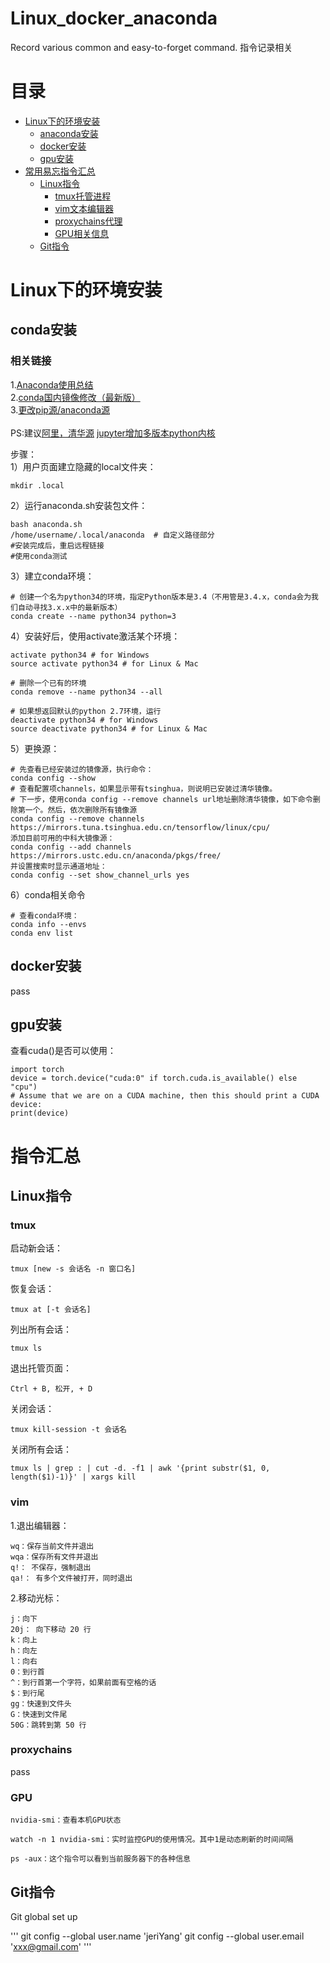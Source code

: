 # Linux_docker_anaconda
Record various common and easy-to-forget command. 指令记录相关

# 目录
- [Linux下的环境安装](#Linux下的环境安装)
	- [anaconda安装](#conda安装)
	- [docker安装](#docker安装)
	- [gpu安装](#gpu安装)
- [常用易忘指令汇总](#指令汇总)
	- [Linux指令](#Linux)
		- [tmux托管进程](#tmux)
		- [vim文本编辑器](#vim)
		- [proxychains代理](#proxychains)
		- [GPU相关信息](#GPU)
	- [Git指令](#Git)


# Linux下的环境安装
## conda安装
### 相关链接
1.[Anaconda使用总结](https://www.jianshu.com/p/2f3be7781451#) <br>
2.[conda国内镜像修改（最新版）](https://zhuanlan.zhihu.com/p/95100538) <br>
3.[更改pip源/anaconda源](https://blog.csdn.net/u012436149/article/details/66974668) <br>
<br>
PS:建议[阿里，清华源](https://blog.csdn.net/ljh_csdn_ljh/article/details/90294202)
[jupyter增加多版本python内核](https://blog.csdn.net/flyer_tang/article/details/81305087)

步骤：<br>
1）用户页面建立隐藏的local文件夹：

    mkdir .local

2）运行anaconda.sh安装包文件：

    bash anaconda.sh
    /home/username/.local/anaconda  # 自定义路径部分
    #安装完成后，重启远程链接
    #使用conda测试

3）建立conda环境：

    # 创建一个名为python34的环境，指定Python版本是3.4（不用管是3.4.x，conda会为我们自动寻找3.x.x中的最新版本）
    conda create --name python34 python=3

4）安装好后，使用activate激活某个环境：

    activate python34 # for Windows
    source activate python34 # for Linux & Mac
    
    # 删除一个已有的环境
    conda remove --name python34 --all
    
    # 如果想返回默认的python 2.7环境，运行
    deactivate python34 # for Windows
    source deactivate python34 # for Linux & Mac

5）更换源：

    # 先查看已经安装过的镜像源，执行命令：
    conda config --show
    # 查看配置项channels，如果显示带有tsinghua，则说明已安装过清华镜像。
    # 下一步，使用conda config --remove channels url地址删除清华镜像，如下命令删除第一个。然后，依次删除所有镜像源
    conda config --remove channels https://mirrors.tuna.tsinghua.edu.cn/tensorflow/linux/cpu/
    添加目前可用的中科大镜像源：
    conda config --add channels https://mirrors.ustc.edu.cn/anaconda/pkgs/free/
    并设置搜索时显示通道地址：
    conda config --set show_channel_urls yes

6）conda相关命令

    # 查看conda环境：
    conda info --envs
    conda env list
    
## docker安装
pass<br>

## gpu安装
查看cuda()是否可以使用：

    import torch
    device = torch.device("cuda:0" if torch.cuda.is_available() else "cpu")
    # Assume that we are on a CUDA machine, then this should print a CUDA device:
    print(device)

# 指令汇总
## Linux指令
### tmux
启动新会话：

    tmux [new -s 会话名 -n 窗口名]

恢复会话：

    tmux at [-t 会话名]

列出所有会话：

    tmux ls

退出托管页面：

	Ctrl + B, 松开, + D

<a name="killSessions"></a>关闭会话：

    tmux kill-session -t 会话名

<a name="killAllSessions"></a>关闭所有会话：

    tmux ls | grep : | cut -d. -f1 | awk '{print substr($1, 0, length($1)-1)}' | xargs kill


### vim
1.退出编辑器：

    wq：保存当前文件并退出
    wqa：保存所有文件并退出
    q!： 不保存，强制退出
    qa!： 有多个文件被打开，同时退出

2.移动光标：

    j：向下
    20j： 向下移动 20 行
    k：向上
    h：向左
    l：向右
    0：到行首
    ^：到行首第一个字符，如果前面有空格的话
    $：到行尾
    gg：快速到文件头
    G：快速到文件尾
    50G：跳转到第 50 行

### proxychains
pass<br>

### GPU

    nvidia-smi：查看本机GPU状态
    
    watch -n 1 nvidia-smi：实时监控GPU的使用情况。其中1是动态刷新的时间间隔
    
    ps -aux：这个指令可以看到当前服务器下的各种信息

## Git指令

Git global set up

'''
git config --global user.name 'jeriYang'
git config --global user.email 'xxx@gmail.com'
'''



